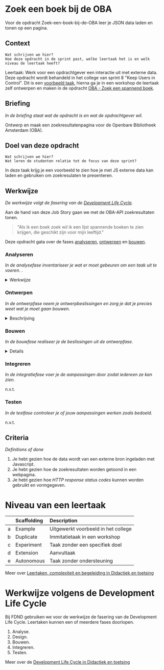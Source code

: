 # Zoek een boek bij de OBA

Voor de opdracht Zoek-een-boek-bij-de-OBA leer je JSON data laden en tonen op een pagina.

## Context
    Wat schrijven we hier?
    Hoe deze opdracht in de sprint past, welke leertaak het is en welk niveau de leertaak heeft?

Leertaak: Werk voor een opdrachtgever een interactie uit met externe data.
Deze opdracht wordt behandeld in het college van sprint 8 "Keep Users in Control". Dit is een [voorbeeld taak](#niveau-van-een-leertaak), hierna ga je in een workshop de leertaak zelf ontwerpen en maken in de opdracht [OBA - Zoek een spannend boek]().

## Briefing
*In de briefing staat wat de opdracht is en wat de opdrachtgever wil.*

Ontwerp en maak een zoekresultatenpagina voor de Openbare Bibliotheek Amsterdam (OBA).

## Doel van deze opdracht
    Wat schrijven we hier?
    Wat leren de studenten relatie tot de focus van deze sprint?

In deze taak krijg je een voorbeeld te zien hoe je met JS externe data kan laden en gebruiken om zoekresulaten te presenteren.

## Werkwijze
*De werkwijze volgt de fasering van de [Development Life Cycle](#werkwijze-volgens-de-development-life-cycle).*

Aan de hand van deze Job Story gaan we met de OBA-API zoekresultaten tonen.

> "Als ik een boek zoek wil ik een lijst spannende boeken te zien krijgen, die geschikt zijn voor mijn leeftijd."

Deze opdracht gata over de fases [analyseren](#analyseren), [ontwerpen](#ontwerpen) en [bouwen](#bouwen).

### Analyseren
*In de analysefase inventariseer je wat er moet gebeuren om een taak uit te voeren.* .

<details>
<summary>Werkwijze</summary>

1. Uitleggen wat JSON data is.
2. Aan de hand van voorbeelden laten zien wat je met JSON dat kan doen.
3. JSON data van de OBA-API uitpluizen, wat staat er allemaal in de JSON? Hoe kun je hier de spannende boeken voor een bepaalde leeftijd uit halen?

#### Resources analyseren

- [OBA-API documentatie](https://zoeken.oba.nl/api/v1/)
- [JSON data](https://developer.mozilla.org/en-US/docs/Learn/JavaScript/Objects/JSON)

</details>

### Ontwerpen
*In de ontwerpfase neem je ontwerpbeslissingen en zorg je dat je precies weet wat je moet gaan bouwen.*
<details>
<summary>Beschrijving</summary>

1. Voorbeelden bekijken van zoekformulieren en resultaatpagina's.
2. Wireflow schetsen met een zoekformulier en hoe de resultaten er uit komen te zien. De resultaten zijn spannenden boeken op leeftijd gefilterd. 
3. Annoteren welke techniek nodig is om de data op te halen en te renderen. 
4. Annoteren hoe je spannende boeken voor een bepaalde leeftijd kan opalen. Wat is de request url?

#### Resources ontwerpen

- Break-down schets maken

</details>

### Bouwen
*In de bouwfase realiseer je de beslissingen uit de ontwerpfase.*
<details>
<summary>Details</summary>

0. Er is al een HTML pagina met basis CSS waar de resultaten getoond kunnen worden. 
1. XMLHttpRequest opzetten
2. Data tonen in de console
3. Loop schrijven en html renderen
4. Stylen van de resultaten

#### Resources bouwen

- Met behulp van [XMLHttpRequest](https://developer.mozilla.org/en-US/docs/Web/API/XMLHttpRequest/Using_XMLHttpRequest) of [Fetch](https://developer.mozilla.org/en-US/docs/Web/API/Fetch_API/Using_Fetch) kan een [JSON](https://developer.mozilla.org/en-US/docs/Learn/JavaScript/Objects/JSON) file worden geladen. Daarna kun je de HTML elementen aanmaken, de juiste content koppelen en aan de DOM toevoegen.
- Bij het laden van externe data kan de server verschillende [HTTP response status codes](https://developer.mozilla.org/en-US/docs/Web/HTTP/Status) doorgeven, die kun je gebruiken om feedback te tonen.

</details>


### Integreren
*In de integratiefase voer je de aanpassingen door zodat iedereen ze kan zien.*

n.v.t.

### Testen
*In de testfase controleer je of jouw aanpassingen werken zoals bedoeld.*

n.v.t.

## Criteria
*Definitions of done*

1. Je hebt gezien hoe de data wordt van een externe bron ingeladen met Javascript.
2. Je hebt gezien hoe de zoekresultaten worden getoond in een webpagina.
3. Je hebt gezien hoe *HTTP response status codes* kunnen worden gebruikt en vormgegeven.

# Niveau van een leertaak

|   | Scaffolding | Description |
| ---: | :----   | :--- |
| a | Example | Uitgewerkt voorbeeld in het college |
| b | Duplicate | Immitatietaak in een workshop |
| c | Experiment | Taak zonder een specifiek doel |
| d | Extension | Aanvultaak |
| e | Autonomous | Taak zonder ondersteuning |

Meer over [Leertaken, complexiteit en begeleiding in Didactiek en toetsing](hhttps://github.com/fdnd/documents/blob/master/Bijlage%2006%20Didactiek%20en%20toetsing.md#leertaken)

# Werkwijze volgens de Development Life Cycle

Bij FDND gebruiken we voor de werkwijze de fasering van de Development Life Cycle. Leertaken kunnen een of meerdere fases doorlopen.

1. Analyse.
2. Design.
3. Bouwen.  
4. Integreren.
5. Testen.

Meer over de [Development Life Cycle in Didactiek en toetsing](hhttps://github.com/fdnd/documents/blob/master/Bijlage%2006%20Didactiek%20en%20toetsing.md#development-life-cycle)

